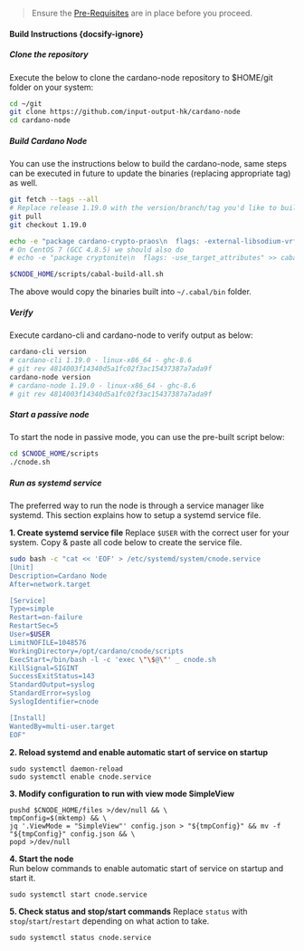 > Ensure the [Pre-Requisites](basics.md#pre-requisites) are in place before you proceed.

#### Build Instructions {docsify-ignore}

##### Clone the repository

Execute the below to clone the cardano-node repository to $HOME/git folder on your system:

``` bash
cd ~/git
git clone https://github.com/input-output-hk/cardano-node
cd cardano-node
```

##### Build Cardano Node

You can use the instructions below to build the cardano-node, same steps can be executed in future to update the binaries (replacing appropriate tag) as well.

``` bash
git fetch --tags --all
# Replace release 1.19.0 with the version/branch/tag you'd like to build
git pull
git checkout 1.19.0

echo -e "package cardano-crypto-praos\n  flags: -external-libsodium-vrf" > cabal.project.local
# On CentOS 7 (GCC 4.8.5) we should also do
# echo -e "package cryptonite\n  flags: -use_target_attributes" >> cabal.project.local

$CNODE_HOME/scripts/cabal-build-all.sh
```

The above would copy the binaries built into `~/.cabal/bin` folder.

##### Verify

Execute cardano-cli and cardano-node to verify output as below:

```bash
cardano-cli version
# cardano-cli 1.19.0 - linux-x86_64 - ghc-8.6
# git rev 4814003f14340d5a1fc02f3ac15437387a7ada9f
cardano-node version
# cardano-node 1.19.0 - linux-x86_64 - ghc-8.6
# git rev 4814003f14340d5a1fc02f3ac15437387a7ada9f
```

##### Start a passive node

To start the node in passive mode, you can use the pre-built script below:

```bash
cd $CNODE_HOME/scripts
./cnode.sh
```

##### Run as systemd service

The preferred way to run the node is through a service manager like systemd. This section explains how to setup a systemd service file.

**1. Create systemd service file** 
Replace `$USER` with the correct user for your system. Copy & paste all code below to create the service file.
``` bash
sudo bash -c "cat << 'EOF' > /etc/systemd/system/cnode.service
[Unit]
Description=Cardano Node
After=network.target

[Service]
Type=simple
Restart=on-failure
RestartSec=5
User=$USER
LimitNOFILE=1048576
WorkingDirectory=/opt/cardano/cnode/scripts
ExecStart=/bin/bash -l -c 'exec \"\$@\"' _ cnode.sh
KillSignal=SIGINT
SuccessExitStatus=143
StandardOutput=syslog
StandardError=syslog
SyslogIdentifier=cnode

[Install]
WantedBy=multi-user.target
EOF"
```

**2. Reload systemd and enable automatic start of service on startup**  
```
sudo systemctl daemon-reload
sudo systemctl enable cnode.service
```

**3. Modify configuration to run with view mode SimpleView**  
```
pushd $CNODE_HOME/files >/dev/null && \
tmpConfig=$(mktemp) && \
jq '.ViewMode = "SimpleView"' config.json > "${tmpConfig}" && mv -f "${tmpConfig}" config.json && \
popd >/dev/null
```

**4. Start the node**  
Run below commands to enable automatic start of service on startup and start it.
```
sudo systemctl start cnode.service
```

**5. Check status and stop/start commands** 
Replace `status` with `stop`/`start`/`restart` depending on what action to take.
```
sudo systemctl status cnode.service
```
